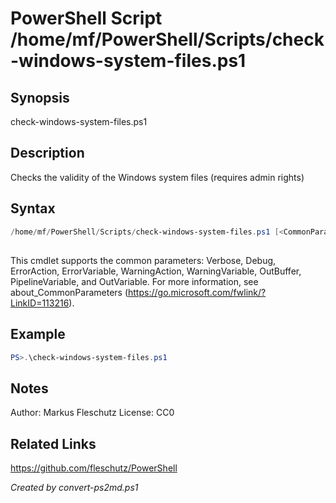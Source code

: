 # PowerShell Script /home/mf/PowerShell/Scripts/check-windows-system-files.ps1

## Synopsis
check-windows-system-files.ps1

## Description
Checks the validity of the Windows system files (requires admin rights)

## Syntax
```powershell
/home/mf/PowerShell/Scripts/check-windows-system-files.ps1 [<CommonParameters>]
```
## <CommonParameters>
This cmdlet supports the common parameters: Verbose, Debug, ErrorAction, ErrorVariable, WarningAction, WarningVariable, OutBuffer, PipelineVariable, and OutVariable. For more information, see about_CommonParameters (https://go.microsoft.com/fwlink/?LinkID=113216).

## Example
```powershell
PS>.\check-windows-system-files.ps1
```


## Notes
Author:  Markus Fleschutz
License: CC0

## Related Links
https://github.com/fleschutz/PowerShell

*Created by convert-ps2md.ps1*
